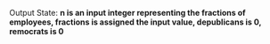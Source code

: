 Output State: **n is an input integer representing the fractions of employees, fractions is assigned the input value, depublicans is 0, remocrats is 0**